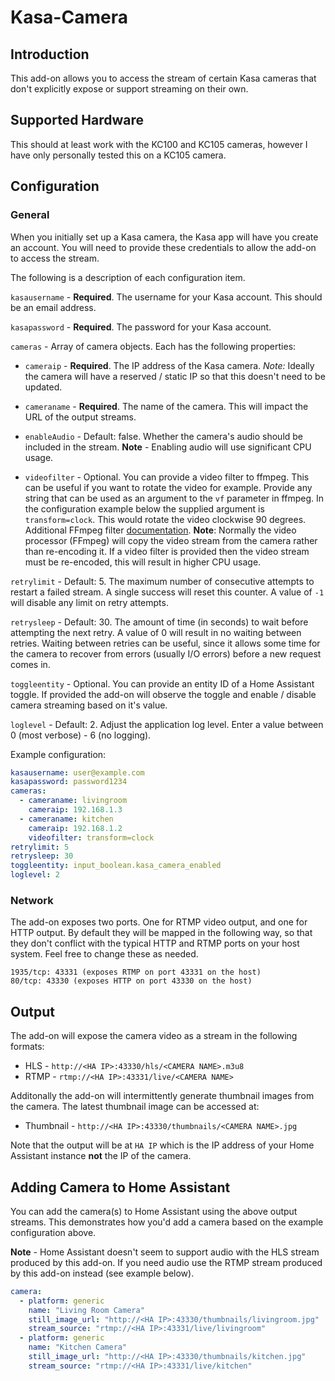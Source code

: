# Kasa-Camera

## Introduction
This add-on allows you to access the stream of certain Kasa cameras that don't explicitly expose or support streaming on their own.

## Supported Hardware
This should at least work with the KC100 and KC105 cameras, however I have only personally tested this on a KC105 camera.

## Configuration
### General
When you initially set up a Kasa camera, the Kasa app will have you create an account. You will need to provide these credentials to allow the add-on to access the stream.

The following is a description of each configuration item.

`kasausername` - **Required**. The username for your Kasa account. This should be an email address.

`kasapassword` - **Required**. The password for your Kasa account.

`cameras` - Array of camera objects. Each has the following properties:

* `cameraip` - **Required**. The IP address of the Kasa camera. _Note:_ Ideally the camera will have a reserved / static IP so that this doesn't need to be updated.

* `cameraname` - **Required**. The name of the camera. This will impact the URL of the output streams.

* `enableAudio` - Default: false. Whether the camera's audio should be included in the stream. **Note** - Enabling audio will use significant CPU usage.

* `videofilter` - Optional. You can provide a video filter to ffmpeg. This can be useful if you want to rotate the video for example. Provide any string that can be used as an argument to the `vf` parameter in ffmpeg. In the configuration example below the supplied argument is `transform=clock`. This would rotate the video clockwise 90 degrees. Additional FFmpeg filter [documentation](https://trac.ffmpeg.org/wiki/FilteringGuide). **Note**: Normally the video processor (FFmpeg) will copy the video stream from the camera rather than re-encoding it. If a video filter is provided then the video stream must be re-encoded, this will result in higher CPU usage.

`retrylimit` - Default: 5. The maximum number of consecutive attempts to restart a failed stream. A single success will reset this counter. A value of `-1` will disable any limit on retry attempts.

`retrysleep` - Default: 30. The amount of time (in seconds) to wait before attempting the next retry. A value of 0 will result in no waiting between retries.  Waiting between retries can be useful, since it allows some time for the camera to recover from errors (usually I/O errors) before a new request comes in.

`toggleentity` - Optional. You can provide an entity ID of a Home Assistant toggle. If provided the add-on will observe the toggle and enable / disable camera streaming based on it's value.

`loglevel` - Default: 2. Adjust the application log level. Enter a value between 0 (most verbose) - 6 (no logging).

Example configuration:
``` yaml
kasausername: user@example.com
kasapassword: password1234
cameras:
  - cameraname: livingroom
    cameraip: 192.168.1.3
  - cameraname: kitchen
    cameraip: 192.168.1.2
    videofilter: transform=clock
retrylimit: 5
retrysleep: 30
toggleentity: input_boolean.kasa_camera_enabled
loglevel: 2
```
### Network
The add-on exposes two ports. One for RTMP video output, and one for HTTP output.  By default they will be mapped in the following way, so that they don't conflict with the typical HTTP and RTMP ports on your host system.  Feel free to change these as needed.

```
1935/tcp: 43331 (exposes RTMP on port 43331 on the host)
80/tcp: 43330 (exposes HTTP on port 43330 on the host)
```
## Output
The add-on will expose the camera video as a stream in the following formats:
* HLS - `http://<HA IP>:43330/hls/<CAMERA NAME>.m3u8`
* RTMP - `rtmp://<HA IP>:43331/live/<CAMERA NAME>`

Additonally the add-on will intermittently generate thumbnail images from the camera. The latest thumbnail image can be accessed at:
* Thumbnail - `http://<HA IP>:43330/thumbnails/<CAMERA NAME>.jpg`

Note that the output will be at `HA IP` which is the IP address of your Home Assistant instance **not** the IP of the camera.

## Adding Camera to Home Assistant
You can add the camera(s) to Home Assistant using the above output streams.  This demonstrates how you'd add a camera based on the example configuration above.


**Note** - Home Assistant doesn't seem to support audio with the HLS stream produced by this add-on. If you need audio use the RTMP stream produced by this add-on instead (see example below).

``` yaml
camera:
  - platform: generic
    name: "Living Room Camera"
    still_image_url: "http://<HA IP>:43330/thumbnails/livingroom.jpg"
    stream_source: "rtmp://<HA IP>:43331/live/livingroom"
  - platform: generic
    name: "Kitchen Camera"
    still_image_url: "http://<HA IP>:43330/thumbnails/kitchen.jpg"
    stream_source: "rtmp://<HA IP>:43331/live/kitchen"
```